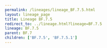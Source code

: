 ```yaml
---
permalink: /lineages/lineage_BF.7.5.html
layout: lineage_page
title: Lineage BF.7.5
redirect_to: ../lineage.html?lineage=BF.7.5
lineage: BF.7.5
parent: BF.7
children: ['BF.7.5', 'BF.7.5.1']
---
```

